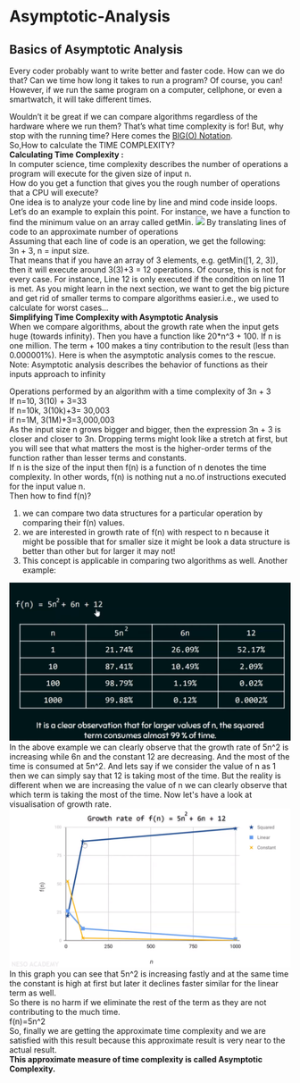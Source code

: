 # Asymptotic-Analysis
## Basics of Asymptotic Analysis
Every coder probably want to write better and faster code.
How can we do that? Can we time how long it takes to run a program? Of course, you can!</br>
However, if we run the same program on a computer, cellphone, or even a smartwatch, it will take different times.

Wouldn’t it be great if we can compare algorithms regardless of the hardware where we run them? That’s what time complexity is for! But, why stop with the running time?
Here comes the [BIG(O) Notation](https://github.com/Kranthi-Guribilli/Asymptotic-Analysis/blob/main/Big%20O%20Notation.md).</br>
So,How to calculate the TIME COMPLEXITY?<br>
<b>Calculating Time Complexity :</b></br>
In computer science, time complexity describes the number of operations a program will execute for the given size of input n.</br>
How do you get a function that gives you the rough number of operations that a CPU will execute?</br>
One idea is to analyze your code line by line and mind code inside loops. Let’s do an example to explain this point. For instance, we have a function to find the minimum value on an array called getMin.
<img src="https://github.com/amejiarosario/dsa.js-data-structures-algorithms-javascript/blob/master/book/images/image4.png">
By translating lines of code to an approximate number of operations</br>
Assuming that each line of code is an operation, we get the following:</br>
3n + 3, 
n = input size.</br>
That means that if you have an array of 3 elements, e.g. getMin([1, 2, 3]), then it will execute around 3(3)+3 = 12 operations. Of course, this is not for every case. For instance, Line 12 is only executed if the condition on line 11 is met. As you might learn in the next section, we want to get the big picture and get rid of smaller terms to compare algorithms easier.i.e., we used to calculate for worst cases...<br>
<b>Simplifying Time Complexity with Asymptotic Analysis</b><br>
When we compare algorithms, about the growth rate when the input gets huge (towards infinity). Then you have a function like 20*n^3 + 100. If n is one million. The term + 100 makes a tiny contribution to the result (less than 0.000001%). Here is when the asymptotic analysis comes to the rescue.</br>
Note: Asymptotic analysis describes the behavior of functions as their inputs approach to infinity</br>

Operations performed by an algorithm with a time complexity of 3n + 3</br>
If n=10, 3(10) + 3=33</br>
If n=10k, 3(10k)+3= 30,003</br>
if n=1M, 3(1M)+3=3,000,003</br>
As the input size n grows bigger and bigger, then the expression 3n + 3 is closer and closer to 3n. Dropping terms might look like a stretch at first, but you will see that what matters the most is the higher-order terms of the function rather than lesser terms and constants.</br>
If n is the size of the input then f(n) is a function of n denotes the  time complexity. In other words, f(n) is nothing nut a no.of instructions executed for the input value n.</br>
Then how to find f(n)?</br>
1. we can compare two data structures for a particular operation by comparing their f(n) values.
2. we are interested in growth rate of f(n) with respect to n because it might be possible that for smaller size it might be look a data structure is better than other but for larger it may not!
3. This concept is applicable in comparing two algorithms as well.
Another example:
<img src="https://github.com/Kranthi-Guribilli/Asymptotic-Analysis/blob/main/readme.png">
In the above example we can clearly observe that the growth rate of 5n^2 is increasing while 6n and the constant 12 are decreasing. And the most of the time is consumed at 5n^2.
And lets say if we consider the value of n as 1 then we can simply say that 12 is taking most of the time. But the reality is different when we are increasing the value of n we can clearly observe that which term is taking the most of the time. Now let's have a look at visualisation of growth rate.
<img src="https://github.com/Kranthi-Guribilli/Asymptotic-Analysis/blob/main/Graph_Visualization.png">
In this graph you can see that 5n^2 is increasing fastly and at the same time the constant is high at first but later it declines faster similar for the linear term as well.<br>
So there is no harm if we eliminate the rest of the term as they are not contributing to the much time.<br>
f(n)=5n^2<br>
So, finally we are getting the approximate time complexity and we are satisfied with this result because this approximate result is very near to the actual result.<br>
<b>This approximate measure of time complexity is called Asymptotic Complexity.</b>
